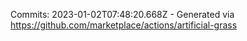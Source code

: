 Commits: 2023-01-02T07:48:20.668Z - Generated via https://github.com/marketplace/actions/artificial-grass
<br>
